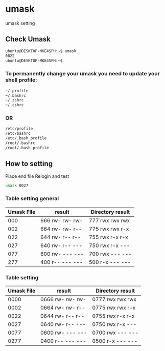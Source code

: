 # umask
umask setting

## Check Umask 

```bash
ubuntu@DESKTOP-MKE4SPH:~$ umask
0022
ubuntu@DESKTOP-MKE4SPH:~$
```

### To permanently change your umask you need to update your shell profile:

```bash
~/.profile
~/.bashrc
~/.zshrc
~/.cshrc
```

### OR

```bash
/etc/profile   
/etc/bashrc 
/etc/.bash_profile    
/root/.bashrc   
/root/.bash_profile
```

## How to setting

Place end file  Relogin and test

```bash
umask 0027
```

### Table setting general

| Umask	File | result | Directory result |
|----|----|----|
| 000 | 666 rw- rw- rw-| 777 rwx rwx rwx |
| 002 | 664 rw- rw- r--| 775 rwx rwx r-x |
| 022 | 644 rw- r-- r--| 755 rwx r-x r-x |
| 027 | 640 rw- r-- ---| 750 rwx r-x --- |
| 077 | 600 rw- --- ---| 700 rwx --- --- |
| 277 | 400 r-- --- ---| 500 r-x --- --- |

### Table setting 

| Umask	File | result | Directory result |
|----|----|----|
| 0000 | 0666 rw- rw- rw-| 0777 rwx rwx rwx |
| 0002 | 0664 rw- rw- r--| 0775 rwx rwx r-x |
| 0022 | 0644 rw- r-- r--| 0755 rwx r-x r-x |
| 0027 | 0640 rw- r-- ---| 0750 rwx r-x --- |
| 0077 | 0600 rw- --- ---| 0700 rwx --- --- |
| 0277 | 0400 r-- --- ---| 0500 r-x --- --- |

